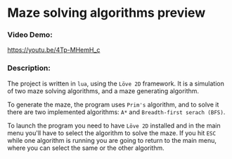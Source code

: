# Maze solving algorithms preview
### Video Demo:  
https://youtu.be/4Tp-MHemH_c
### Description:
The project is written in ```lua```, using the ```Löve 2D``` framework. It is a simulation of two maze solving algorithms, and a maze generating algorithm.

To generate the maze, the program uses ```Prim's``` algorithm, and to solve it there are two implemented algorithms: ```A*``` and ```Breadth-first serach (BFS)```.

To launch the program you need to have ```Löve 2D``` installed and in the main menu you'll have to select the algorithm to solve the maze. If you hit ```ESC``` while one algorithm is running you are going to return to the main menu, where you can select the same or the other algorithm.